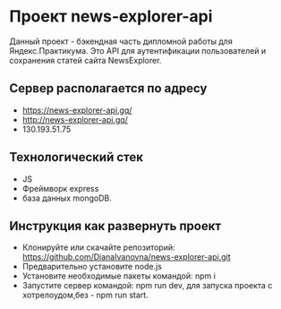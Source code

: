 # Проект news-explorer-api
Данный проект - бэкендная часть дипломной работы для Яндекс.Практикума. Это API для аутентификации пользователей и сохранения статей сайта NewsExplorer.

## Сервер располагается по адресу
- https://news-explorer-api.gq/
- http://news-explorer-api.gq/
- 130.193.51.75

## Технологический стек
- JS
- Фреймворк express
- база данных mongoDB.

## Инструкция как развернуть проект
- Клонируйте или скачайте репозиторий: https://github.com/DianaIvanovna/news-explorer-api.git
- Предварительно установите node.js
- Установите необходимые пакеты командой: npm i
- Запустите сервер командой: npm run dev, для запуска проекта с хотрелоудом,без - npm run start.
